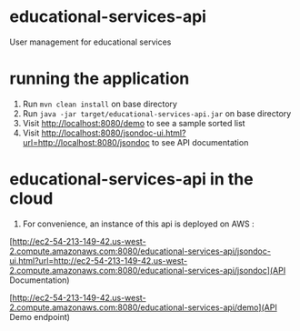# educational-services-api
User management for educational services

# running the application
1. Run `mvn clean install` on base directory  
2. Run `java -jar target/educational-services-api.jar` on base directory
3. Visit [http://localhost:8080/demo](http://localhost:8080/demo) to see a sample sorted list
4. Visit [http://localhost:8080/jsondoc-ui.html?url=http://localhost:8080/jsondoc](http://localhost:8080/jsondoc-ui.html?url=http://localhost:8080/jsondoc) to see API documentation

# educational-services-api in the cloud
1. For convenience, an instance of this api is deployed on AWS :
 
[http://ec2-54-213-149-42.us-west-2.compute.amazonaws.com:8080/educational-services-api/jsondoc-ui.html?url=http://ec2-54-213-149-42.us-west-2.compute.amazonaws.com:8080/educational-services-api/jsondoc](API Documentation)


[http://ec2-54-213-149-42.us-west-2.compute.amazonaws.com:8080/educational-services-api/demo](API Demo endpoint)
